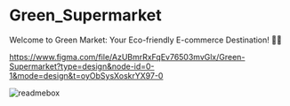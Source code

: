 # Green_Supermarket

Welcome to Green Market: Your Eco-friendly E-commerce Destination! 🌿🛒

https://www.figma.com/file/AzUBmrRxFqEv76503mvGlx/Green-Supermarket?type=design&node-id=0-1&mode=design&t=oyObSysXoskrYX97-0

![readmebox](https://github.com/ChaminduGamage/Green-Supermarket-UI/blob/main/Images/UI%20Landing%20Page.png?raw=true)

